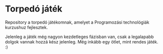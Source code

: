 # Torpedó játék
Repository a torpedó játékomnak, amelyet a Programozási technológiák kurzushuz fejlesztek.

Jelenleg a játék még nagyon kezdetleges fázisban van, csak a legalapabb dolgok vannak hozzá kész jelenleg.
Még inkább egy ötlet, mint rendes játék. :)